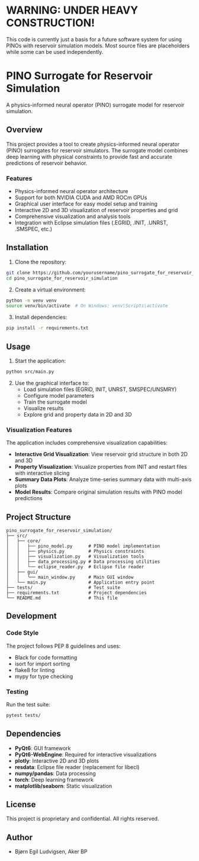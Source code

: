 # WARNING: UNDER HEAVY CONSTRUCTION!

This code is currently just a basis for a future software system for using PINOs with reservoir simulation models. Most source files are placeholders while some can be used independently. 



# PINO Surrogate for Reservoir Simulation

A physics-informed neural operator (PINO) surrogate model for reservoir simulation.

## Overview

This project provides a tool to create physics-informed neural operator (PINO) surrogates for reservoir simulators. The surrogate model combines deep learning with physical constraints to provide fast and accurate predictions of reservoir behavior.

### Features

- Physics-informed neural operator architecture
- Support for both NVIDIA CUDA and AMD ROCm GPUs
- Graphical user interface for easy model setup and training
- Interactive 2D and 3D visualization of reservoir properties and grid
- Comprehensive visualization and analysis tools
- Integration with Eclipse simulation files (.EGRID, .INIT, .UNRST, .SMSPEC, etc.)

## Installation

1. Clone the repository:
```bash
git clone https://github.com/yourusername/pino_surrogate_for_reservoir_simulation.git
cd pino_surrogate_for_reservoir_simulation
```

2. Create a virtual environment:
```bash
python -m venv venv
source venv/bin/activate  # On Windows: venv\Scripts\activate
```

3. Install dependencies:
```bash
pip install -r requirements.txt
```

## Usage

1. Start the application:
```bash
python src/main.py
```

2. Use the graphical interface to:
   - Load simulation files (EGRID, INIT, UNRST, SMSPEC/UNSMRY)
   - Configure model parameters
   - Train the surrogate model
   - Visualize results
   - Explore grid and property data in 2D and 3D

### Visualization Features

The application includes comprehensive visualization capabilities:

- **Interactive Grid Visualization**: View reservoir grid structure in both 2D and 3D
- **Property Visualization**: Visualize properties from INIT and restart files with interactive slicing
- **Summary Data Plots**: Analyze time-series summary data with multi-axis plots
- **Model Results**: Compare original simulation results with PINO model predictions

## Project Structure

```
pino_surrogate_for_reservoir_simulation/
├── src/
│   ├── core/
│   │   ├── pino_model.py      # PINO model implementation
│   │   ├── physics.py         # Physics constraints
│   │   ├── visualization.py   # Visualization tools
│   │   ├── data_processing.py # Data processing utilities
│   │   └── eclipse_reader.py  # Eclipse file reader
│   ├── gui/
│   │   └── main_window.py     # Main GUI window
│   └── main.py                # Application entry point
├── tests/                     # Test suite
├── requirements.txt           # Project dependencies
└── README.md                  # This file
```

## Development

### Code Style

The project follows PEP 8 guidelines and uses:
- Black for code formatting
- isort for import sorting
- flake8 for linting
- mypy for type checking

### Testing

Run the test suite:
```bash
pytest tests/
```

## Dependencies

- **PyQt6**: GUI framework
- **PyQt6-WebEngine**: Required for interactive visualizations
- **plotly**: Interactive 2D and 3D plots
- **resdata**: Eclipse file reader (replacement for libecl)
- **numpy/pandas**: Data processing
- **torch**: Deep learning framework
- **matplotlib/seaborn**: Static visualization

## License

This project is proprietary and confidential. All rights reserved.

## Author

- Bjørn Egil Ludvigsen, Aker BP 
